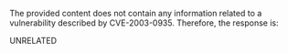 The provided content does not contain any information related to a vulnerability described by CVE-2003-0935. Therefore, the response is:

UNRELATED